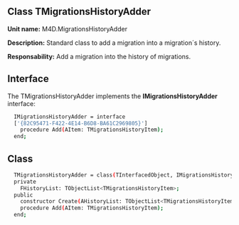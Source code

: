 
## Class **TMigrationsHistoryAdder** 

**Unit name:** M4D.MigrationsHistoryAdder

**Description:** Standard class to add a migration into a migration´s history.

**Responsability:** Add a migration into the history of migrations.

## Interface ##
The TMigrationsHistoryAdder implements the **IMigrationsHistoryAdder** interface:
```sh
  IMigrationsHistoryAdder = interface
  ['{82C95471-F422-4E14-B6D8-BA61C2969805}']
    procedure Add(AItem: TMigrationsHistoryItem);
  end;
```

## Class ##

```sh
  TMigrationsHistoryAdder = class(TInterfacedObject, IMigrationsHistoryAdder)
  private
    FHistoryList: TObjectList<TMigrationsHistoryItem>;
  public
    constructor Create(AHistoryList: TObjectList<TMigrationsHistoryItem>); reintroduce;
    procedure Add(AItem: TMigrationsHistoryItem);
  end;
```